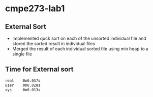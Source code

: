 # cmpe273-lab1

## External Sort

* Implemented quck sort on each of the unsorted individual file and stored the sorted result in individual files
* Merged the result of each individual sorted file using min heap to a single file

## Time for External sort

```sh
real    0m0.057s
user    0m0.028s
sys     0m0.013s
```
